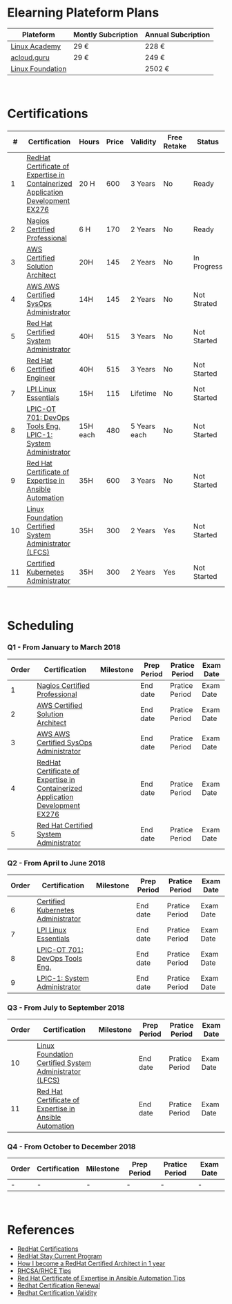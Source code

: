 # Elearning Plateform Plans


Plateform | Montly  Subcription | Annual Subcription
---- | ---- | ----
[Linux Academy] |  29 € | 228 €
[acloud.guru] |  29 €   | 249 € 
[Linux Foundation] | | 2502 € 

<br>

# Certifications

### 

|#| Certification | Hours | Price    | Validity | Free Retake | Status | Online plateform |
|--|------------|-----|----------|----------| --------------|---------| ---------------- |
|1| [RedHat Certificate of Expertise in Containerized Application Development EX276] | 20 H  | 600  |  3 Years  | No | Ready  | Linux Academy    |
|2| [Nagios Certified Professional] | 6 H  | 170  |  2 Years  | No| Ready  | Linux Academy    |
|3| [AWS Certified Solution Architect] | 20H | 145|  2 Years | No  | In Progress  | LinuxAcademy<br>Acloud.guru    |
|4| [AWS AWS Certified SysOps Administrator]| 14H | 145|  2 Years | No  | Not Strated  | LinuxAcademy<br>Acloud.guru    |
|5| [Red Hat Certified System Administrator] | 40H | 515|  3 Years | No | Not Started | LinuxAcademy |
|6| [Red Hat Certified Engineer] | 40H | 515|  3 Years | No | Not Started | LinuxAcademy |
|7| [LPI Linux Essentials]| 15H | 115|  Lifetime | No  | Not Started | LinuxAcademy |
|8| [LPIC-OT 701: DevOps Tools Eng.]<br>[LPIC-1: System Administrator]| 15H each | 480|  5 Years each | No | Not Started | LinuxAcademy |
|9| [Red Hat Certificate of Expertise in Ansible Automation] | 35H | 600|  3 Years | No | Not Started | LinuxAcademy |
|10| [Linux Foundation Certified System Administrator (LFCS)] | 35H | 300|  2 Years | Yes | Not Started | LinuxAcademy |
|11| [Certified Kubernetes Administrator] | 35H | 300|  2 Years | Yes | Not Started | LinuxAcademy |

<br>

# Scheduling


###  Q1 - From January to March 2018

Order | Certification | Milestone | Prep Period | Pratice Period | Exam Date |
----| ---- | ---- | ---- | ---- | ---- |
1 | [Nagios Certified Professional] |   | End  date | Pratice Period | Exam Date |
2 | [AWS Certified Solution Architect] |  | End  date | Pratice Period | Exam Date |
3 | [AWS AWS Certified SysOps Administrator] |  | End  date | Pratice Period | Exam Date |
4 | [RedHat Certificate of Expertise in Containerized Application Development EX276] |  | End  date | Pratice Period | Exam Date |
5 | [Red Hat Certified System Administrator]  |  | End  date | Pratice Period | Exam Date |


###  Q2 - From April to June 2018

Order | Certification | Milestone | Prep Period | Pratice Period | Exam Date |
----| ---- | ---- | ---- | ---- | ---- |
6 | [Certified Kubernetes Administrator] |  | End  date | Pratice Period | Exam Date |
7 | [LPI Linux Essentials] |  | End  date | Pratice Period | Exam Date |
8 | [LPIC-OT 701: DevOps Tools Eng.]  |  | End  date | Pratice Period | Exam Date |
9 | [LPIC-1: System Administrator]  |  | End  date | Pratice Period | Exam Date |



###  Q3 - From July to September 2018

Order | Certification | Milestone | Prep Period | Pratice Period | Exam Date |
----| ---- | ---- | ---- | ---- | ---- |
10 | [Linux Foundation Certified System Administrator (LFCS)]  |   | End  date | Pratice Period | Exam Date |
11 | [Red Hat Certificate of Expertise in Ansible Automation] |   | End  date | Pratice Period | Exam Date |


###  Q4 - From October to December 2018

Order | Certification | Milestone | Prep Period | Pratice Period | Exam Date |
----| ---- | ---- | ---- | ---- | ---- |
-| - | - | - | - | - |


<br>

# References

* [RedHat Certifications](https://en.wikipedia.org/wiki/Red_Hat_Certification_Program)
* [RedHat Stay Current Program](https://servicesblog.redhat.com/2016/09/23/stay-current/)
* [How I become a RedHat Certified Architect in 1 year](http://alesnosek.com/blog/2017/08/01/how-i-became-a-red-hat-certified-architect-in-one-year/)
* [RHCSA/RHCE Tips](http://alesnosek.com/blog/2016/11/07/rhcsa-slash-rhce-exam-experience/)
* [Red Hat Certificate of Expertise in Ansible Automation Tips](http://alesnosek.com/blog/2017/09/03/ansible-certification-ex407/)
* [Redhat Certification Renewal](https://www.redhat.com/en/services/certification/renewal)
* [Redhat Certification Validity](http://linuxcentre.com/rhexams/certification-validity/)




[RedHat Certificate of Expertise in Containerized Application Development EX276]: https://www.redhat.com/fr/services/training/ex276-red-hat-certificate-expertise-containerized-application-development
[Nagios Certified Professional]: https://www.nagios.com/services/certification/
[AWS Certified Solution Architect]: https://aws.amazon.com/fr/certification/certified-solutions-architect-associate/
[AWS AWS Certified SysOps Administrator]: https://aws.amazon.com/fr/certification/certified-sysops-admin-associate
[Red Hat Certified System Administrator]: https://www.redhat.com/fr/services/training/ex200-red-hat-certified-system-administrator-rhcsa-exam
[Red Hat Certified Engineer]: https://www.redhat.com/en/services/training/ex300-red-hat-certified-engineer-rhce-exam
[LPI Linux Essentials]: http://www.lpi.org/our-certifications/linux-essentials-overview
[LPIC-OT 701: DevOps Tools Eng.]: http://www.lpi.org/our-certifications/linux-essentials-overview
[LPIC-1: System Administrator]: http://www.lpi.org/our-certifications/lpic-1-overview
[Red Hat Certificate of Expertise in Ansible Automation]: https://www.redhat.com/fr/services/training/ex407-red-hat-certificate-expertise-ansible-automation
[Linux Foundation Certified System Administrator (LFCS)]: https://training.linuxfoundation.org/certification/lfcs
[Certified Kubernetes Administrator]: https://www.cncf.io/certification/expert/
[Linux Academy]: https://linuxacademy.com/cp/plan/all#
[acloud.guru]: https://acloud.guru/membership
[Linux Foundation]: https://training.linuxfoundation.org/linux-courses/system-administration-training/linux-system-administration 